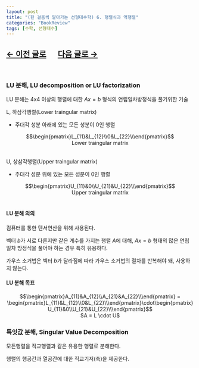 ```yaml
---
layout: post
title: "(한 걸음씩 알아가는 선형대수학) 6. 행렬식과 역행렬"
categories: "BookReview"
tags: [수학, 선형대수]
---
```


## [←  이전 글로](https://maizer2.github.io/bookreview/2022/03/28/(한-걸음씩-알아가는-선형대수학)-6.-행렬식과-역행렬.html) 　 [다음 글로 →](https://maizer2.github.io/bookreview/2022/03/27/(한-걸음씩-알아가는-선형대수학)-7.-고윳값과-고유벡터.html)
<br/>

### LU 분해, LU decomposition or LU factorization

LU 분해는 4x4 이상의 행렬에 대한 $Ax = b$ 형식의 연립일차방정식을 풀기위한 기술

L, 하삼각행렬(Lower traingular matrix)
* 주대각 성분 아래에 있는 모든 성분이 0인 행렬

<center>$$\begin{pmatrix}L_{11}&L_{12}\\0&L_{22}\\\end{pmatrix}$$</center>  
<center>Lower traingular matrix</center><br/>

U, 상삼각행렬(Upper traingular matrix)
* 주대각 성분 위에 있는 모든 성분이 0인 행렬<br/>

<center>$$\begin{pmatrix}U_{11}&0\\U_{21}&U_{22}\\\end{pmatrix}$$</center>  
<center>Upper traingular matrix</center>
<br/>

#### LU 분해 의의

컴퓨터를 통한 텐서연산을 위해 사용된다.

벡터 $b$가 서로 다른지만 같은 계수를 가지는 행렬 $A$에 대해, $Ax = b$ 형태의 많은 연립일차 방정식을 풀어야 하는 경우 특히 유용하다.

가우스 소거법은 벡터 $b$가 달라짐에 따라 가우스 소거법의 절차를 반복해야 돼, 사용하지 않는다.
<br/>

#### LU 분해 목표

<center>$$\begin{pmatrix}A_{11}&A_{12}\\A_{21}&A_{22}\\\end{pmatrix} = \begin{pmatrix}L_{11}&L_{12}\\0&L_{22}\\\end{pmatrix}\cdot\begin{pmatrix}U_{11}&0\\U_{21}&U_{22}\\\end{pmatrix}$$</center>  
<center>$A = L \cdot U$</center>

### 


### 특잇값 분해, Singular Value Decomposition

모든행렬을 직교행렬과 같은 유용한 행렬로 분해한다.

행렬의 행공간과 열공간에 대한 직교기저(축)을 제공한다.